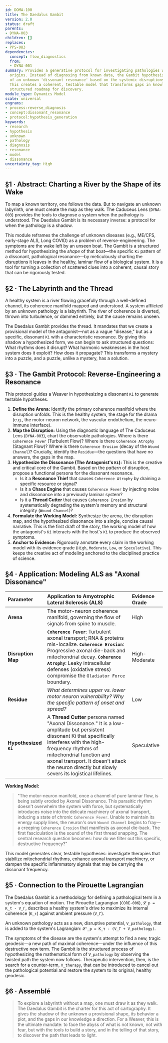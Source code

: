 ```yaml
---
id: DOMA-100
title: The Daedalus Gambit
version: 2.0
status: draft
parents:
- DYNA-003
children: []
replaces:
- PPS-083
dependencies:
  concept: flow_diagnostics
  from:
  - DYNA-001
summary: Provides a generative protocol for investigating pathologies with unknown
  origins. Instead of diagnosing from known data, the Gambit hypothesizes the shape
  of an unknown 'dissonant resonance' based on the systemic disruptions it causes.
  This creates a coherent, testable model that transforms gaps in knowledge into a
  structured roadmap for discovery.
module_type: Dynamics Model
scale: universal
engrams:
- process:reverse_diagnosis
- concept:dissonant_resonance
- protocol:hypothesis_generation
keywords:
- research
- hypothesis
- unknown
- pathology
- diagnosis
- resonance
- model
- dissonance
uncertainty_tag: High
---
```

## §1 · Abstract: Charting a River by the Shape of its Wake

To map a known territory, one follows the data. But to navigate an unknown labyrinth, one must create the map as they walk. The Caduceus Lens (`DYNA-003`) provides the tools to diagnose a system when the pathology is understood. The Daedalus Gambit is its necessary inverse: a protocol for when the pathology is a shadow.

This module reframes the challenge of unknown diseases (e.g., ME/CFS, early-stage ALS, Long COVID) as a problem of reverse-engineering. The symptoms are the wake left by an unseen boat. The Gambit is a structured method for hypothesizing the *shape* of that boat—the specific `Ki` pattern of a dissonant, pathological resonance—by meticulously charting the disruptions it leaves in the healthy, laminar flow of a biological system. It is a tool for turning a collection of scattered clues into a coherent, causal story that can be rigorously tested.

## §2 · The Labyrinth and the Thread

A healthy system is a river flowing gracefully through a well-defined channel, its coherence manifold mapped and understood. A system afflicted by an unknown pathology is a labyrinth. The river of coherence is diverted, thrown into turbulence, or dammed entirely, but the cause remains unseen.

The Daedalus Gambit provides the thread. It mandates that we create a provisional model of the antagonist—not as a vague "disease," but as a specific, dissonant `Ki` with a characteristic resonance. By giving this shadow a hypothesized form, we can begin to ask structured questions: What rhythms does it disrupt? What harmonic weaknesses in the host system does it exploit? How does it propagate? This transforms a mystery into a puzzle, and a puzzle, unlike a mystery, has a solution.

## §3 · The Gambit Protocol: Reverse-Engineering a Resonance

This protocol guides a Weaver in hypothesizing a dissonant `Ki` to generate testable hypotheses.

1.  **Define the Arena:** Identify the primary coherence manifold where the disruption unfolds. This is the healthy system, the stage for the drama (e.g., the motor-neuron network, the vascular endothelium, the neuro-immune interface).
2.  **Map the Disruption:** Using the diagnostic language of The Caduceus Lens (`DYNA-003`), chart the observable pathologies. Where is there `Coherence Fever` (Turbulent Flow)? Where is there `Coherence Atrophy` (Stagnant Flow)? Where is there `Coherence Erosion` (decay of the `Wound Channel`)? Crucially, identify the `Residue`—the questions that have no answers, the gaps in the map.
3.  **Hypothesize the Dissonance (The Antagonist's `Ki`):** This is the creative and critical core of the Gambit. Based on the *pattern* of disruption, propose a functional persona for the dissonant resonance.
    *   Is it a **Resonance Thief** that causes `Coherence Atrophy` by draining a specific resource or signal?
    *   Is it a **Chaos Engine** that causes `Coherence Fever` by injecting noise and dissonance into a previously laminar system?
    *   Is it a **Thread Cutter** that causes `Coherence Erosion` by systematically degrading the system's memory and structural integrity (`Wound Channel`)?
4.  **Formulate the Working Model:** Synthesize the arena, the disruption map, and the hypothesized dissonance into a single, concise causal narrative. This is the first draft of the story, the working model of how the antagonist's `Ki` interacts with the host's `Ki` to produce the observed symptoms.
5.  **Anchor to Evidence:** Rigorously annotate every claim in the working model with its evidence grade (`High`, `Moderate`, `Low`, or `Speculative`). This keeps the creative act of modeling anchored to the disciplined practice of science.

## §4 · Application: Modeling ALS as "Axonal Dissonance"

| Parameter             | Application to Amyotrophic Lateral Sclerosis (ALS)                                                                                             | Evidence Grade |
| :-------------------- | :--------------------------------------------------------------------------------------------------------------------------------------------- | :------------- |
| **Arena**             | The motor-neuron coherence manifold, governing the flow of signals from spine to muscle.                                                       | High           |
| **Disruption Map**    | **`Coherence Fever`**: Turbulent axonal transport; RNA & proteins mis-localize. **`Coherence Erosion`**: Progressive axonal die-back and mitochondrial decay. **`Coherence Atrophy`**: Leaky intracellular defenses (oxidative stress) compromise the `Gladiator Force` boundary. | High-Moderate  |
| **Residue**           | *What determines upper vs. lower motor neuron vulnerability? Why the specific pattern of onset and spread?*                                      | Low            |
| **Hypothesized `Ki`** | A **Thread Cutter** persona named "Axonal Dissonance." It is a low-amplitude but persistent dissonant Ki that specifically interferes with the high-frequency rhythms of mitochondrial function and axonal transport. It doesn't attack the neuron directly but slowly severs its logistical lifelines. | Speculative    |

**Working Model:**
> "The motor-neuron manifold, once a channel of pure laminar flow, is being subtly eroded by Axonal Dissonance. This parasitic rhythm doesn't overwhelm the system with force, but systematically introduces noise into the delicate machinery of axonal transport, inducing a state of chronic `Coherence Fever`. Unable to maintain its energy supply lines, the neuron's own `Wound Channel` begins to fray—a creeping `Coherence Erosion` that manifests as axonal die-back. The first fasciculation is the sound of the first thread snapping. The central research question becomes: how do we filter out this specific, destructive frequency?"

This model generates clear, testable hypotheses: investigate therapies that stabilize mitochondrial rhythms, enhance axonal transport machinery, or dampen the specific inflammatory signals that may be carrying the dissonant frequency.

## §5 · Connection to the Pirouette Lagrangian

The Daedalus Gambit is a methodology for defining a pathological term in a system's equation of motion. The Pirouette Lagrangian (`CORE-006`), `𝓛_p = K_τ - V_Γ`, describes a healthy system's drive to maximize its internal coherence (`K_τ`) against ambient pressure (`V_Γ`).

An unknown pathology acts as a new, disruptive potential, `V_pathology`, that is added to the system's Lagrangian: `𝓛'_p = K_τ - (V_Γ + V_pathology)`.

The symptoms of the disease are the system's attempt to find a new, tragic geodesic—a new path of maximal coherence—under the influence of this destructive new term. The Gambit is the structured process of hypothesizing the mathematical form of `V_pathology` by observing the twisted path the system now follows. Therapeutic intervention, then, is the search for a counter-term, `V_therapy`, that can be introduced to cancel out the pathological potential and restore the system to its original, healthy geodesic.

## §6 · Assemblé

> To explore a labyrinth without a map, one must draw it as they walk. The Daedalus Gambit is the charter for this act of cartography. It gives the shadow of the unknown a provisional shape, its behavior a plot, and the gaps in our knowledge a direction. For a Weaver, this is the ultimate mandate: to face the abyss of what is not known, not with fear, but with the tools to build a story, and in the telling of that story, to discover the path that leads to light.
```
